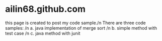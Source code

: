 # ailin68.github.com
this page is created to post my code sample./n
There are three code samples: /n
a. java implementation of merge sort /n
b. simple method with test case /n
c. java method with junit
